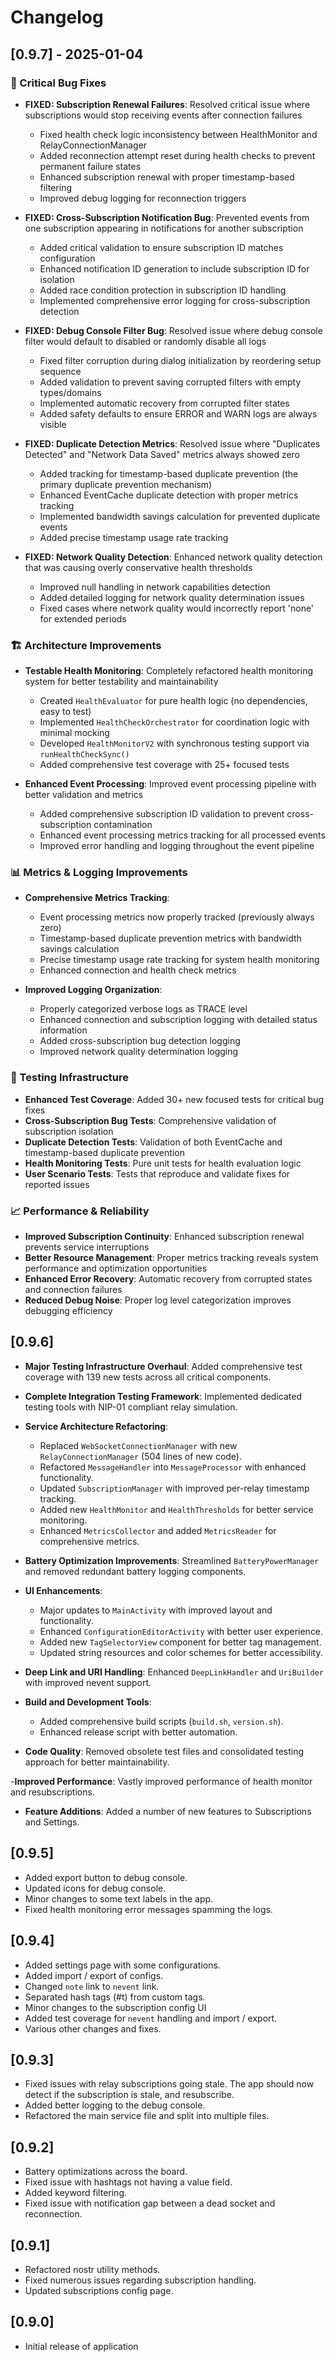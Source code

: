 # Changelog

## [0.9.7] - 2025-01-04

### 🔧 Critical Bug Fixes

- **FIXED: Subscription Renewal Failures**: Resolved critical issue where subscriptions would stop receiving events after connection failures
  - Fixed health check logic inconsistency between HealthMonitor and RelayConnectionManager
  - Added reconnection attempt reset during health checks to prevent permanent failure states
  - Enhanced subscription renewal with proper timestamp-based filtering
  - Improved debug logging for reconnection triggers

- **FIXED: Cross-Subscription Notification Bug**: Prevented events from one subscription appearing in notifications for another subscription
  - Added critical validation to ensure subscription ID matches configuration
  - Enhanced notification ID generation to include subscription ID for isolation
  - Added race condition protection in subscription ID handling
  - Implemented comprehensive error logging for cross-subscription detection

- **FIXED: Debug Console Filter Bug**: Resolved issue where debug console filter would default to disabled or randomly disable all logs
  - Fixed filter corruption during dialog initialization by reordering setup sequence
  - Added validation to prevent saving corrupted filters with empty types/domains
  - Implemented automatic recovery from corrupted filter states
  - Added safety defaults to ensure ERROR and WARN logs are always visible

- **FIXED: Duplicate Detection Metrics**: Resolved issue where "Duplicates Detected" and "Network Data Saved" metrics always showed zero
  - Added tracking for timestamp-based duplicate prevention (the primary duplicate prevention mechanism)
  - Enhanced EventCache duplicate detection with proper metrics tracking
  - Implemented bandwidth savings calculation for prevented duplicate events
  - Added precise timestamp usage rate tracking

- **FIXED: Network Quality Detection**: Enhanced network quality detection that was causing overly conservative health thresholds
  - Improved null handling in network capabilities detection
  - Added detailed logging for network quality determination issues
  - Fixed cases where network quality would incorrectly report 'none' for extended periods

### 🏗️ Architecture Improvements

- **Testable Health Monitoring**: Completely refactored health monitoring system for better testability and maintainability
  - Created `HealthEvaluator` for pure health logic (no dependencies, easy to test)
  - Implemented `HealthCheckOrchestrator` for coordination logic with minimal mocking
  - Developed `HealthMonitorV2` with synchronous testing support via `runHealthCheckSync()`
  - Added comprehensive test coverage with 25+ focused tests

- **Enhanced Event Processing**: Improved event processing pipeline with better validation and metrics
  - Added comprehensive subscription ID validation to prevent cross-subscription contamination
  - Enhanced event processing metrics tracking for all processed events
  - Improved error handling and logging throughout the event pipeline

### 📊 Metrics & Logging Improvements

- **Comprehensive Metrics Tracking**: 
  - Event processing metrics now properly tracked (previously always zero)
  - Timestamp-based duplicate prevention metrics with bandwidth savings calculation
  - Precise timestamp usage rate tracking for system health monitoring
  - Enhanced connection and health check metrics

- **Improved Logging Organization**:
  - Properly categorized verbose logs as TRACE level
  - Enhanced connection and subscription logging with detailed status information
  - Added cross-subscription bug detection logging
  - Improved network quality determination logging

### 🧪 Testing Infrastructure

- **Enhanced Test Coverage**: Added 30+ new focused tests for critical bug fixes
- **Cross-Subscription Bug Tests**: Comprehensive validation of subscription isolation
- **Duplicate Detection Tests**: Validation of both EventCache and timestamp-based duplicate prevention
- **Health Monitoring Tests**: Pure unit tests for health evaluation logic
- **User Scenario Tests**: Tests that reproduce and validate fixes for reported issues

### 📈 Performance & Reliability

- **Improved Subscription Continuity**: Enhanced subscription renewal prevents service interruptions
- **Better Resource Management**: Proper metrics tracking reveals system performance and optimization opportunities
- **Enhanced Error Recovery**: Automatic recovery from corrupted states and connection failures
- **Reduced Debug Noise**: Proper log level categorization improves debugging efficiency

## [0.9.6]

- **Major Testing Infrastructure Overhaul**: Added comprehensive test coverage with 139 new tests across all critical components.

- **Complete Integration Testing Framework**: Implemented dedicated testing tools with NIP-01 compliant relay simulation.

- **Service Architecture Refactoring**: 
  - Replaced `WebSocketConnectionManager` with new `RelayConnectionManager` (504 lines of new code).
  - Refactored `MessageHandler` into `MessageProcessor` with enhanced functionality.
  - Updated `SubscriptionManager` with improved per-relay timestamp tracking.
  - Added new `HealthMonitor` and `HealthThresholds` for better service monitoring.
  - Enhanced `MetricsCollector` and added `MetricsReader` for comprehensive metrics.

- **Battery Optimization Improvements**: Streamlined `BatteryPowerManager` and removed redundant battery logging components.

- **UI Enhancements**:
  - Major updates to `MainActivity` with improved layout and functionality.
  - Enhanced `ConfigurationEditorActivity` with better user experience.
  - Added new `TagSelectorView` component for better tag management.
  - Updated string resources and color schemes for better accessibility.

- **Deep Link and URI Handling**: Enhanced `DeepLinkHandler` and `UriBuilder` with improved nevent support.

- **Build and Development Tools**: 
  - Added comprehensive build scripts (`build.sh`, `version.sh`).
  - Enhanced release script with better automation.

- **Code Quality**: Removed obsolete test files and consolidated testing approach for better maintainability.

-**Improved Performance**: Vastly improved performance of health monitor and resubscriptions.

- **Feature Additions**: Added a number of new features to Subscriptions and Settings.

## [0.9.5]

- Added export button to debug console.
- Updated icons for debug console.
- Minor changes to some text labels in the app.
- Fixed health monitoring error messages spamming the logs.

## [0.9.4]

- Added settings page with some configurations.
- Added import / export of configs.
- Changed `note` link to `nevent` link.
- Separated hash tags (#t) from custom tags.
- Minor changes to the subscription config UI
- Added test coverage for `nevent` handling and import / export.
- Various other changes and fixes.

## [0.9.3]

- Fixed issues with relay subscriptions going stale. The app should now detect if the subscription is stale, and resubscribe.
- Added better logging to the debug console.
- Refactored the main service file and split into multiple files.

## [0.9.2]

- Battery optimizations across the board.
- Fixed issue with hashtags not having a value field.
- Added keyword filtering.
- Fixed issue with notification gap between a dead socket and reconnection.

## [0.9.1]

- Refactored nostr utility methods.
- Fixed numerous issues regarding subscription handling.
- Updated subscriptions config page.

## [0.9.0]

- Initial release of application
